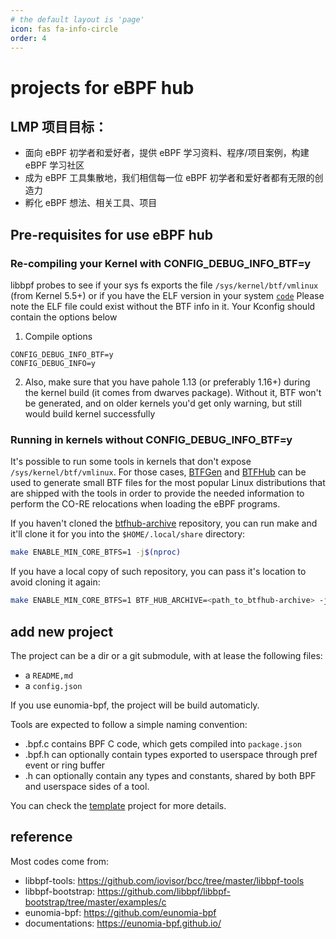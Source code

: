 ```yaml
---
# the default layout is 'page'
icon: fas fa-info-circle
order: 4
---
```


# projects for eBPF hub

## LMP 项目目标：

- 面向 eBPF 初学者和爱好者，提供 eBPF 学习资料、程序/项目案例，构建 eBPF 学习社区
- 成为 eBPF 工具集散地，我们相信每一位 eBPF 初学者和爱好者都有无限的创造力
- 孵化 eBPF 想法、相关工具、项目

## Pre-requisites for use eBPF hub

### Re-compiling your Kernel with CONFIG_DEBUG_INFO_BTF=y


libbpf probes to see if your sys fs exports the file `/sys/kernel/btf/vmlinux` (from Kernel 5.5+) or if you have the ELF version in your system [`code`](https://github.com/libbpf/libbpf/blob/master/src/btf.c)
Please note the ELF file could exist without the BTF info in it. Your Kconfig should contain the options below

1. Compile options

```code
CONFIG_DEBUG_INFO_BTF=y
CONFIG_DEBUG_INFO=y
```

2. Also, make sure that you have pahole 1.13 (or preferably 1.16+) during the
kernel build (it comes from dwarves package). Without it, BTF won't be
generated, and on older kernels you'd get only warning, but still would
build kernel successfully

### Running in kernels without CONFIG_DEBUG_INFO_BTF=y


It's possible to run some tools in kernels that don't expose
`/sys/kernel/btf/vmlinux`. For those cases,
[BTFGen](https://lore.kernel.org/bpf/20220215225856.671072-1-mauricio@kinvolk.io)
and [BTFHub](https://github.com/aquasecurity/btfhub) can be used to
generate small BTF files for the most popular Linux distributions that
are shipped with the tools in order to provide the needed information to
perform the CO-RE relocations when loading the eBPF programs.

If you haven't cloned the
[btfhub-archive](https://github.com/aquasecurity/btfhub) repository, you
can run make and it'll clone it for you into the `$HOME/.local/share`
directory:

```bash
make ENABLE_MIN_CORE_BTFS=1 -j$(nproc)
```

If you have a local copy of such repository, you can pass it's location
to avoid cloning it again:

```bash
make ENABLE_MIN_CORE_BTFS=1 BTF_HUB_ARCHIVE=<path_to_btfhub-archive> -j$(nproc)
```

## add new project

The project can be a dir or a git submodule, with at lease the following files:

- a `README,md`
- a `config.json`

If you use eunomia-bpf, the project will be build automaticly.

Tools are expected to follow a simple naming convention:

- <tool>.bpf.c contains BPF C code, which gets compiled into `package.json`
- <tool>.bpf.h can optionally contain types exported to userspace through pref event or ring buffer
- <tool>.h can optionally contain any types and constants, shared by both BPF and userspace sides of a tool.

You can check the [template](https://github.com/eunomia-bpf/ebpm-template) project for more details.

## reference

Most codes come from:

- libbpf-tools: <https://github.com/iovisor/bcc/tree/master/libbpf-tools>
- libbpf-bootstrap: <https://github.com/libbpf/libbpf-bootstrap/tree/master/examples/c>
- eunomia-bpf: <https://github.com/eunomia-bpf>
- documentations: <https://eunomia-bpf.github.io/>
